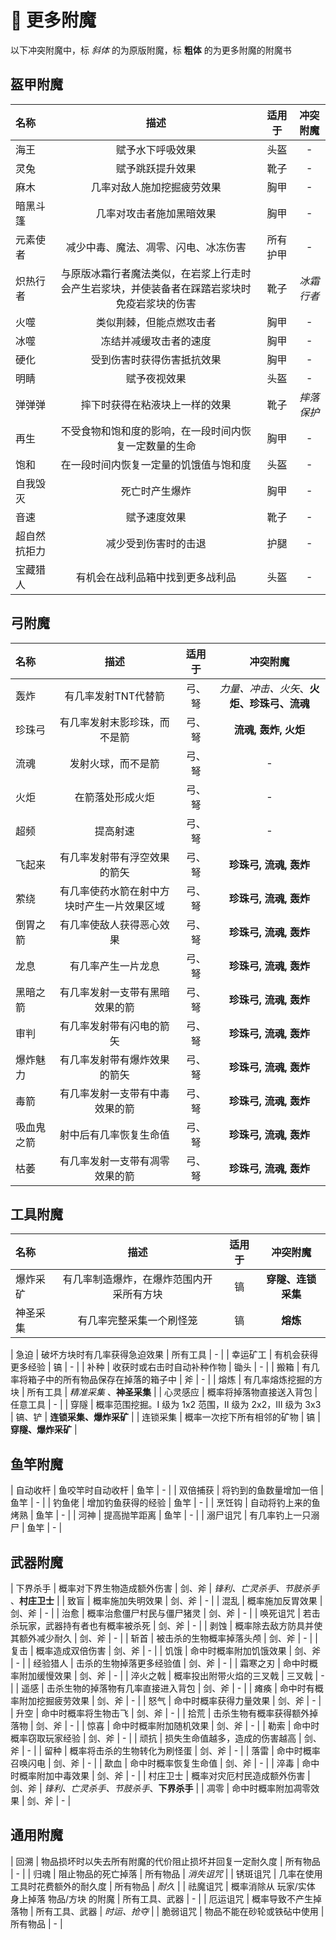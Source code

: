 # 💫 更多附魔

以下冲突附魔中，标 *斜体* 的为原版附魔，标 **粗体** 的为更多附魔的附魔书

## 盔甲附魔
| 名称 | 描述 | 适用于 | 冲突附魔 |
| :----- | :-----: | :-----: | :-----: |
| 海王 | 赋予水下呼吸效果  | 头盔  | - |
| 灵兔 | 赋予跳跃提升效果 | 靴子 | - |
| 麻木 | 几率对敌人施加挖掘疲劳效果 | 胸甲 | - |
| 暗黑斗篷 | 几率对攻击者施加黑暗效果 | 胸甲 | - |
| 元素使者 | 减少中毒、魔法、凋零、闪电、冰冻伤害 | 所有护甲 | - |
| 炽热行者 | 与原版冰霜行者魔法类似，在岩浆上行走时会产生岩浆块，并使装备者在踩踏岩浆块时免疫岩浆块的伤害 | 靴子 | *冰霜行者* |
| 火噬 | 类似荆棘，但能点燃攻击者 | 胸甲 | - |
| 冰噬 | 冻结并减缓攻击者的速度 | 胸甲 | - |
| 硬化 | 受到伤害时获得伤害抵抗效果 | 胸甲 | - |
| 明睛 | 赋予夜视效果 | 头盔 | - |
| 弹弹弹 | 摔下时获得在粘液块上一样的效果 | 靴子 | *摔落保护* |
| 再生 | 不受食物和饱和度的影响，在一段时间内恢复一定数量的生命 | 胸甲 | - |
| 饱和 | 在一段时间内恢复一定量的饥饿值与饱和度 | 头盔 | - |
| 自我毁灭 | 死亡时产生爆炸 | 胸甲 | - |
| 音速 | 赋予速度效果 | 靴子 | - |
| 超自然抗拒力 | 减少受到伤害时的击退 | 护腿 | - |
| 宝藏猎人 | 有机会在战利品箱中找到更多战利品 | 头盔 | - |

## 弓附魔
| 名称 | 描述 | 适用于 | 冲突附魔 |
| :----- | :-----: | :-----: | :-----: |
| 轰炸 | 有几率发射TNT代替箭 | 弓、弩 | *力量、冲击、火矢*、**火炬、珍珠弓、流魂**  |
| 珍珠弓 | 有几率发射末影珍珠，而不是箭 | 弓、弩 | **流魂, 轰炸, 火炬** |
| 流魂 | 发射火球，而不是箭 | 弓、弩 | - |
| 火炬 | 在箭落处形成火炬 | 弓、弩 | - |
| 超频 | 提高射速 | 弓、弩 | - |
| 飞起来 | 有几率发射带有浮空效果的箭矢 | 弓、弩 | **珍珠弓, 流魂, 轰炸** |
| 萦绕 | 有几率使药水箭在射中方块时产生一片效果区域 | 弓、弩 | **珍珠弓, 流魂, 轰炸** |
| 倒胃之箭 | 有几率使敌人获得恶心效果 | 弓、弩 | **珍珠弓, 流魂, 轰炸** |
| 龙息 | 有几率产生一片龙息 | 弓、弩 | **珍珠弓, 流魂, 轰炸** |
| 黑暗之箭 | 有几率发射一支带有黑暗效果的箭 | 弓、弩 | **珍珠弓, 流魂, 轰炸** |
| 审判 | 有几率发射带有闪电的箭矢 | 弓、弩 | **珍珠弓, 流魂, 轰炸** |
| 爆炸魅力 | 有几率发射带有爆炸效果的箭矢 | 弓、弩 | **珍珠弓, 流魂, 轰炸** |
| 毒箭 | 有几率发射一支带有中毒效果的箭 | 弓、弩 | **珍珠弓, 流魂, 轰炸** |
| 吸血鬼之箭 | 射中后有几率恢复生命值 | 弓、弩 | **珍珠弓, 流魂, 轰炸** |
| 枯萎 | 有几率发射一支带有凋零效果的箭 | 弓、弩 | **珍珠弓, 流魂, 轰炸** |

## 工具附魔
| 名称 | 描述 | 适用于 | 冲突附魔 |
| :----- | :-----: | :-----: | :-----: |
| 爆炸采矿 | 有几率制造爆炸，在爆炸范围内开采所有方块 | 镐 | **穿隧、连锁采集** |
| 神圣采集 | 有几率完整采集一个刷怪笼 | 镐 | **熔炼** |

| 急迫 | 破坏方块时有几率获得急迫效果 | 所有工具 | - |
| 幸运矿工 | 有机会获得更多经验 | 镐 | - |
| 补种 | 收获时或右击时自动补种作物 | 锄头 | - |
| 搬箱 | 有几率将箱子中的所有物品保存在掉落的箱子中 | 斧 | - |
| 熔炼 | 有几率熔炼挖掘的方块 | 所有工具 | *精准采集* 、**神圣采集** |
| 心灵感应 | 概率将掉落物直接送入背包 | 任意工具 | - |
| 穿隧 | 概率范围挖掘。I 级为 1x2 范围，II 级为 2x2，III 级为 3x3 | 镐、铲 | **连锁采集、爆炸采矿** |
| 连锁采集 | 概率一次挖下所有相邻的矿物 | 镐 | **穿隧、爆炸采矿** |

## 鱼竿附魔
| 自动收杆 | 鱼咬竿时自动收杆 | 鱼竿 | - |
| 双倍捕获 | 将钓到的鱼数量增加一倍 | 鱼竿 | - |
| 钓鱼佬 | 增加钓鱼获得的经验 | 鱼竿 | - |
| 烹饪钩 | 自动将钓上来的鱼烤熟 | 鱼竿 | - |
| 河神 | 提高抛竿距离 | 鱼竿 | - |
| 溺尸诅咒 | 有几率钓上一只溺尸 | 鱼竿 | - |

## 武器附魔
| 下界杀手 | 概率对下界生物造成额外伤害 | 剑、斧 | *锋利、亡灵杀手、节肢杀手* 、**村庄卫士** |
| 致盲 | 概率施加失明效果 | 剑、斧 | - |
| 混乱 | 概率施加反胃效果 | 剑、斧 | - |
| 治愈 | 概率治愈僵尸村民与僵尸猪灵 | 剑、斧 | - |
| 唤死诅咒 | 若击杀玩家，武器持有者也有概率被杀死 | 剑、斧 | - |
| 剥蚀 | 概率除去敌方防具并使其额外减少耐久 | 剑、斧 | - |
| 斩首 | 被击杀的生物概率掉落头颅 | 剑、斧 | - |
| 复击 | 概率造成双倍伤害 | 剑、斧 | - |
| 饥饿 | 命中时概率附加饥饿效果 | 剑、斧 | - |
| 经验猎人 | 击杀的生物掉落更多经验值 | 剑、斧 | - |
| 霜寒之刃 | 命中时概率附加缓慢效果 | 剑、斧 | - |
| 淬火之戟 | 概率投出附带火焰的三叉戟 | 三叉戟 | - |
| 遥感 | 击杀生物的掉落物有几率直接进入背包 | 剑、斧 | - |
| 瘫痪 | 命中时有概率附加挖掘疲劳效果 | 剑、斧 | - |
| 怒气 | 命中时概率获得力量效果 | 剑、斧 | - |
| 升空 | 命中时概率将生物击飞 | 剑、斧 | - |
| 拾荒 | 击杀生物有概率获得额外掉落物 | 剑、斧 | - |
| 惊喜 | 命中时概率附加随机效果 | 剑、斧 | - |
| 勒索 | 命中时概率窃取玩家经验 | 剑、斧 | - |
| 顽抗 | 损失生命值越多，造成的伤害越高 | 剑、斧 | - |
| 留种 | 概率将击杀的生物转化为刷怪蛋 | 剑、斧 | - |
| 落雷 | 命中时概率召唤闪电 | 剑、斧 | - |
| 歃血 | 命中时概率恢复生命值 | 剑、斧 | - |
| 淬毒 | 命中时概率附加中毒效果 | 剑、斧 | - |
| 村庄卫士 | 概率对灾厄村民造成额外伤害 | 剑、斧 | *锋利、亡灵杀手、节肢杀手*、**下界杀手** |
| 凋零 | 命中时概率附加凋零效果 | 剑、斧 | - |

## 通用附魔
| 回溯 | 物品损坏时以失去所有附魔的代价阻止损坏并回复一定耐久度 | 所有物品 | - |
| 归魂 | 阻止物品的死亡掉落 | 所有物品 | *消失诅咒* |
| 锈斑诅咒 | 几率在使用工具时花费额外的耐久度 | 所有物品 | *耐久* |
| 祛魔诅咒 | 概率消除从 玩家/实体 身上掉落 物品/方块 的附魔 | 所有工具、武器 | - |
| 厄运诅咒 | 概率导致不产生掉落物 | 所有工具、武器 | *时运、抢夺* |
| 脆弱诅咒 | 物品不能在砂轮或铁砧中使用 | 所有物品 | - |

